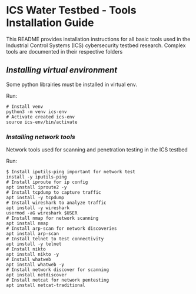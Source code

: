 # ICS Water Testbed - Tools Installation Guide
This README provides installation instructions for all basic tools used in the Industrial Control Systems (ICS) cybersecurity testbed research. Complex tools are documented in their respective folders

## *Installing virtual environment* 
Some python librairies must be installed in virtual env.

Run: 
```
# Install venv
python3 -m venv ics-env
# Activate created ics-env
source ics-env/bin/activate
```

### *Installing network tools* 
Network tools used for scanning and penetration testing in the ICS testbed

Run:
```
$ Install iputils-ping important for network test
install -y iputils-ping
# Install iproute for ip config
apt install iproute2 -y 
# Install tcpdump to capture traffic
apt install -y tcpdump
# Install wireshark to analyze traffic
apt install -y wireshark
usermod -aG wireshark $USER
# Install nmap for network scanning
apt install nmap
# Install arp-scan for network discoveries
apt install arp-scan
# Install telnet to test connectivity
apt install -y telnet
# Install nikto 
apt install nikto -y
# Install whatweb
apt install whatweb -y
# Install network discover for scanning
apt install netdiscover
# Install netcat for network pentesting
apt install netcat-traditional
```